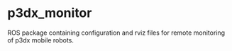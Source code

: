 # p3dx_monitor
ROS package containing configuration and rviz files for remote monitoring of p3dx mobile robots.
